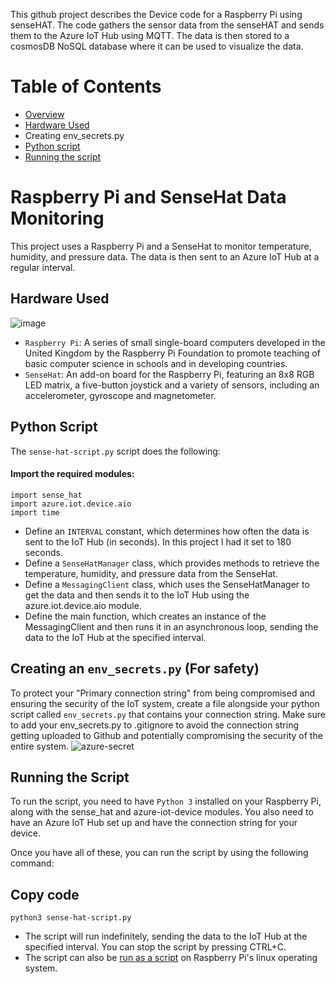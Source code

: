 This github project describes the Device code for a Raspberry Pi using senseHAT. The code gathers the sensor data from the senseHAT and sends them to the Azure IoT Hub using MQTT. The data is then stored to a cosmosDB NoSQL database where it can be used to visualize the data. 

# Table of Contents
- [Overview](https://github.com/Kotik112/D2C-demo/new/master?readme=1#raspberry-pi-and-sensehat-data-monitoring)
- [Hardware Used](https://github.com/Kotik112/D2C-demo/new/master?readme=1#hardware-used)
- Creating env_secrets.py
- [Python script](https://github.com/Kotik112/D2C-demo/new/master?readme=1#python-script)
- [Running the script](https://github.com/Kotik112/D2C-demo/new/master?readme=1#running-the-script)

# Raspberry Pi and SenseHat Data Monitoring
This project uses a Raspberry Pi and a SenseHat to monitor temperature, humidity, and pressure data. The data is then sent to an Azure IoT Hub at a regular interval.

## Hardware Used
![image](https://user-images.githubusercontent.com/88910492/206953219-2890d18d-fc53-4403-8906-6c0f54e26dce.png)

- `Raspberry Pi`: A series of small single-board computers developed in the United Kingdom by the Raspberry Pi Foundation to promote teaching of basic computer science in schools and in developing countries.
- `SenseHat`: An add-on board for the Raspberry Pi, featuring an 8x8 RGB LED matrix, a five-button joystick and a variety of sensors, including an accelerometer, gyroscope and magnetometer.

## Python Script
The `sense-hat-script.py` script does the following:

#### Import the required modules: 
```
import sense_hat
import azure.iot.device.aio
import time
```
- Define an `INTERVAL` constant, which determines how often the data is sent to the IoT Hub (in seconds). In this project I had it set to 180 seconds.
- Define a `SenseHatManager` class, which provides methods to retrieve the temperature, humidity, and pressure data from the SenseHat.
- Define a `MessagingClient` class, which uses the SenseHatManager to get the data and then sends it to the IoT Hub using the azure.iot.device.aio module.
- Define the main function, which creates an instance of the MessagingClient and then runs it in an asynchronous loop, sending the data to the IoT Hub at the specified interval.

## Creating an `env_secrets.py` (For safety)
To protect your "Primary connection string" from being compromised and ensuring the security of the IoT system, create a file alongside your python script called `env_secrets.py` that contains your connection string. Make sure to add your env_secrets.py to .gitignore to avoid the connection string getting uploaded to Github and potentially compromising the security of the entire system.
![azure-secret](https://user-images.githubusercontent.com/88910492/207057895-aa996180-6c4a-4003-b2e1-2858d28b8794.png)


## Running the Script
To run the script, you need to have `Python 3` installed on your Raspberry Pi, along with the sense_hat and azure-iot-device modules. You also need to have an Azure IoT Hub set up and have the connection string for your device.

Once you have all of these, you can run the script by using the following command:

## Copy code
```
python3 sense-hat-script.py
```
- The script will run indefinitely, sending the data to the IoT Hub at the specified interval. You can stop the script by pressing CTRL+C.
- The script can also be [run as a script](https://gist.github.com/emxsys/a507f3cad928e66f6410e7ac28e2990f) on Raspberry Pi's linux operating system.



